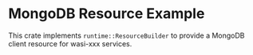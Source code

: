 # MongoDB Resource Example

This crate implements `runtime::ResourceBuilder` to provide a MongoDB client resource
for wasi-xxx services.
